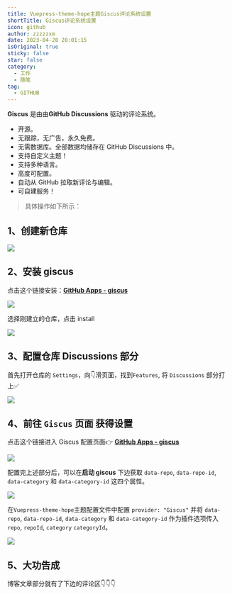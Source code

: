 ```yaml
---
title: Vuepress-theme-hope主题Giscus评论系统设置
shortTitle: Giscus评论系统设置
icon: github
author: zzzzzxm
date: 2023-04-28 28:01:15
isOriginal: true
sticky: false
star: false
category:
  - 工作
  - 随笔
tag:
  - GITHUB
---
```


**Giscus** 是由由**GitHub Discussions** 驱动的评论系统。

- 开源。
- 无跟踪，无广告，永久免费。
- 无需数据库。全部数据均储存在 GitHub Discussions 中。
- 支持自定义主题！
- 支持多种语言。
- 高度可配置。
- 自动从 GitHub 拉取新评论与编辑。
- 可自建服务！

> 具体操作如下所示：

## **1、创建新仓库**

![](https://raw.githubusercontent.com/202210230530/blog-images/master/blog-images/20230428150929.png)

## **2、安装 giscus**

点击这个链接安装：**[GitHub Apps - giscus](https://github.com/apps/giscus)**

![](https://raw.githubusercontent.com/202210230530/blog-images/master/blog-images/20230428151548.png)

选择刚建立的仓库，点击 install

![](https://raw.githubusercontent.com/202210230530/blog-images/master/blog-images/20230428151404.png)

## **3、配置仓库 Discussions 部分**

首先打开仓库的 `Settings`，向:point_down:滑页面，找到`Features`, 将 `Discussions` 部分打上:white_check_mark:

![](https://raw.githubusercontent.com/202210230530/blog-images/master/blog-images/20230428152331.png)

## **4、前往 `Giscus` 页面 获得设置**

点击这个链接进入 Giscus 配置页面:point_right: **[GitHub Apps - giscus](https://giscus.app/zh-CN)**

![](https://raw.githubusercontent.com/202210230530/blog-images/master/blog-images/20230428153505.png)

配置完上述部分后，可以在**启动 giscus** 下边获取 `data-repo`, `data-repo-id`, `data-category` 和 `data-category-id` 这四个属性。

![](https://raw.githubusercontent.com/202210230530/blog-images/master/blog-images/20230428153641.png)

在`Vuepress-theme-hope`主题配置文件中配置 `provider: "Giscus"` 并将 `data-repo`, `data-repo-id`, `data-category` 和 `data-category-id` 作为插件选项传入 `repo`, `repoId`, `category` `categoryId`。

![](https://raw.githubusercontent.com/202210230530/blog-images/master/blog-images/20230428154633.png)

## **5、大功告成**

博客文章部分就有了下边的评论区:point_down::point_down::point_down:

